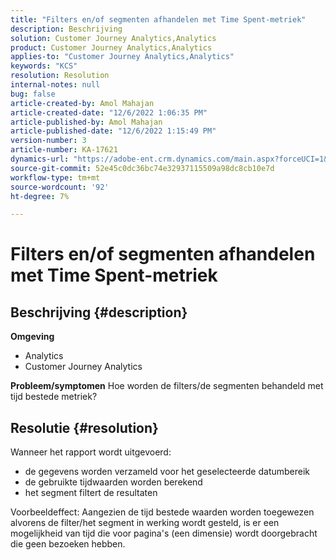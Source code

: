 ```yaml
---
title: "Filters en/of segmenten afhandelen met Time Spent-metriek"
description: Beschrijving
solution: Customer Journey Analytics,Analytics
product: Customer Journey Analytics,Analytics
applies-to: "Customer Journey Analytics,Analytics"
keywords: "KCS"
resolution: Resolution
internal-notes: null
bug: false
article-created-by: Amol Mahajan
article-created-date: "12/6/2022 1:06:35 PM"
article-published-by: Amol Mahajan
article-published-date: "12/6/2022 1:15:49 PM"
version-number: 3
article-number: KA-17621
dynamics-url: "https://adobe-ent.crm.dynamics.com/main.aspx?forceUCI=1&pagetype=entityrecord&etn=knowledgearticle&id=f66217cf-6675-ed11-81aa-6045bd006e5a"
source-git-commit: 52e45c0dc36bc74e32937115509a98dc8cb10e7d
workflow-type: tm+mt
source-wordcount: '92'
ht-degree: 7%

---
```


# Filters en/of segmenten afhandelen met Time Spent-metriek

## Beschrijving {#description}

<b>Omgeving</b>
- Analytics
- Customer Journey Analytics



<b>Probleem/symptomen</b>
Hoe worden de filters/de segmenten behandeld met tijd bestede metriek?


## Resolutie {#resolution}

Wanneer het rapport wordt uitgevoerd:
- de gegevens worden verzameld voor het geselecteerde datumbereik
- de gebruikte tijdwaarden worden berekend
- het segment filtert de resultaten


Voorbeeldeffect: Aangezien de tijd bestede waarden worden toegewezen alvorens de filter/het segment in werking wordt gesteld, is er een mogelijkheid van tijd die voor pagina&#39;s (een dimensie) wordt doorgebracht die geen bezoeken hebben.

